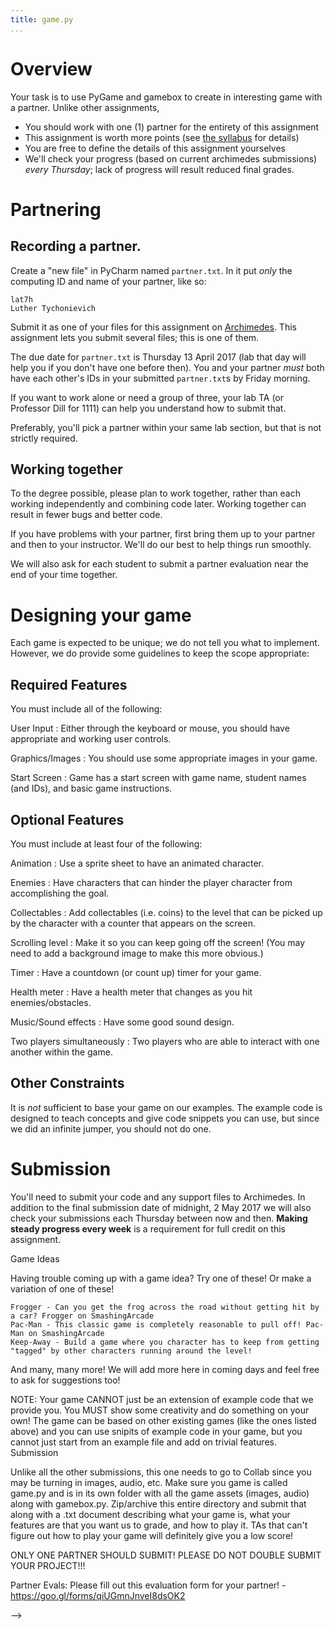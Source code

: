 ```yaml
---
title: game.py
...
```


# Overview

Your task is to use PyGame and gamebox to create in interesting game with a partner.
Unlike other assignments,

-   You should work with one (1) partner for the entirety of this assignment
-   This assignment is worth more points (see [the syllabus](syllabus.html) for details)
-   You are free to define the details of this assignment yourselves
-   We'll check your progress (based on current archimedes submissions) *every Thursday*; lack of progress will result reduced final grades.

# Partnering

## Recording a partner.

Create a "new file" in PyCharm named `partner.txt`.  In it put *only* the computing ID and name of your partner, like so:

````
lat7h
Luther Tychonievich
````

Submit it as one of your files for this assignment on [Archimedes](https://archimedes.cs.virginia.edu/cs1110/).
This assignment lets you submit several files; this is one of them.

The due date for `partner.txt` is Thursday 13 April 2017 (lab that day will help you if you don't have one before then).
You and your partner *must* both have each other's IDs in your submitted `partner.txt`s by Friday morning.

If you want to work alone or need a group of three, your lab TA (or Professor Dill for 1111) can help you understand how to submit that.

Preferably, you'll pick a partner within your same lab section, but that is not strictly required.

## Working together

To the degree possible, please plan to work together, rather than each working independently and combining code later.
Working together can result in fewer bugs and better code.

If you have problems with your partner, first bring them up to your partner and then to your instructor.
We'll do our best to help things run smoothly.

We will also ask for each student to submit a partner evaluation near the end of your time together.

# Designing your game

Each game is expected to be unique; we do not tell you what to implement.
However, we do provide some guidelines to keep the scope appropriate:

## Required Features

You must include all of the following:

User Input
:   Either through the keyboard or mouse, you should have appropriate and working user controls.

Graphics/Images
:   You should use some appropriate images in your game.

Start Screen
:   Game has a start screen with game name, student names (and IDs), and basic game instructions.

## Optional Features

You must include at least four of the following:

Animation
:   Use a sprite sheet to have an animated character.

Enemies
:   Have characters that can hinder the player character from accomplishing the goal.

Collectables
:   Add collectables (i.e. coins) to the level that can be picked up by the character with a counter that appears on the screen.

Scrolling level
:   Make it so you can keep going off the screen! (You may need to add a background image to make this more obvious.)

Timer
:   Have a countdown (or count up) timer for your game.

Health meter
:   Have a health meter that changes as you hit enemies/obstacles.

Music/Sound effects
:   Have some good sound design.

Two players simultaneously
:   Two players who are able to interact with one another within the game.

## Other Constraints

It is *not* sufficient to base your game on our examples.
The example code is designed to teach concepts and give code snippets you can use,
but since we did an infinite jumper, you should not do one.


# Submission

You'll need to submit your code and any support files to Archimedes.
In addition to the final submission date of midnight, 2 May 2017
we will also check your submissions each Thursday between now and then.
**Making steady progress every week** is a requirement for full credit on this assignment.


Game Ideas

Having trouble coming up with a game idea? Try one of these! Or make a variation of one of these!

    Frogger - Can you get the frog across the road without getting hit by a car? Frogger on SmashingArcade
    Pac-Man - This classic game is completely reasonable to pull off! Pac-Man on SmashingArcade
    Keep-Away - Build a game where you character has to keep from getting "tagged" by other characters running around the level!

And many, many more! We will add more here in coming days and feel free to ask for suggestions too!

NOTE: Your game CANNOT just be an extension of example code that we provide you. You MUST show some creativity and do something on your own! The game can be based on other existing games (like the ones listed above) and you can use snipits of example code in your game, but you cannot just start from an example file and add on trivial features.
Submission

Unlike all the other submissions, this one needs to go to Collab since you may be turning in images, audio, etc. Make sure you game is called game.py and is in its own folder with all the game assets (images, audio) along with gamebox.py. Zip/archive this entire directory and submit that along with a .txt document describing what your game is, what your features are that you want us to grade, and how to play it. TAs that can't figure out how to play your game will definitely give you a low score!

ONLY ONE PARTNER SHOULD SUBMIT! PLEASE DO NOT DOUBLE SUBMIT YOUR PROJECT!!!

Partner Evals: Please fill out this evaluation form for your partner! - https://goo.gl/forms/qiUGmnJnveI8dsOK2

-->
